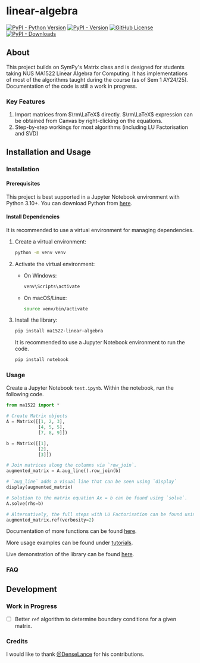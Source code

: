 # linear-algebra

[![PyPI - Python Version](https://img.shields.io/pypi/pyversions/ma1522-linear-algebra)](https://pypi.org/project/ma1522-linear-algebra/)
[![PyPI - Version](https://img.shields.io/pypi/v/ma1522-linear-algebra)](https://pypi.org/project/ma1522-linear-algebra/)
[![GitHub License](https://img.shields.io/github/license/yeeshin504/linear-algebra)](https://github.com/YeeShin504/linear-algebra/blob/master/LICENSE.txt)
[![PyPI - Downloads](https://img.shields.io/pypi/dm/ma1522-linear-algebra)](https://pypistats.org/packages/ma1522-linear-algebra)

## About

This project builds on SymPy's Matrix class and is designed for students taking NUS MA1522 Linear Algebra for Computing. It has implementations of most of the algorithms taught during the course (as of Sem 1 AY24/25). Documentation of the code is still a work in progress. 

### Key Features

1. Import matrices from $\rm\LaTeX$ directly. $\rm\LaTeX$ expression can be obtained from Canvas by right-clicking on the equations.
2. Step-by-step workings for most algorithms (including LU Factorisation and SVD)

## Installation and Usage

### Installation

#### Prerequisites

This project is best supported in a Jupyter Notebook environment with Python 3.10+. You can download Python from [here](https://www.python.org/downloads/).


#### Install Dependencies

It is recommended to use a virtual environment for managing dependencies.

1. Create a virtual environment:
    ```bash
    python -m venv venv
    ```

2. Activate the virtual environment:
    - On Windows:
      ```bash
      venv\Scripts\activate
      ```
    - On macOS/Linux:
      ```bash
      source venv/bin/activate
      ```

3. Install the library:
    ```bash
    pip install ma1522-linear-algebra
    ```
   It is recommended to use a Jupyter Notebook environment to run the code.
   ```bash
   pip install notebook
   ```

### Usage

Create a Jupyter Notebook `test.ipynb`. Within the notebook, run the following code.
```python
from ma1522 import *

# Create Matrix objects
A = Matrix([[1, 2, 3],
            [4, 5, 5],
            [7, 8, 9]])

b = Matrix([[1], 
            [2], 
            [3]])

# Join matrices along the columns via `row_join`. 
augmented_matrix = A.aug_line().row_join(b)

# `aug_line` adds a visual line that can be seen using `display`
display(augmented_matrix)

# Solution to the matrix equation Ax = b can be found using `solve`.
A.solve(rhs=b)

# Alternatively, the full steps with LU Factorisation can be found using `ref` with the appropriate options.
augmented_matrix.ref(verbosity=2)
```

Documentation of more functions can be found [here](https://yeeshin504.github.io/linear-algebra/api/symbolic).

More usage examples can be found under [tutorials](https://yeeshin504.github.io/linear-algebra/tutorials/tutorial).

Live demonstration of the library can be found [here](https://yeeshin504.github.io/linear-algebra/live/demo).

### FAQ

## Development

### Work in Progress

- [ ] Better `ref` algorithm to determine boundary conditions for a given matrix.

### Credits

I would like to thank [@DenseLance](https://github.com/DenseLance) for his contributions.